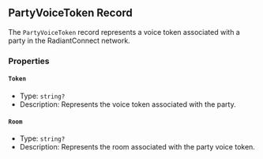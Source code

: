 ## PartyVoiceToken Record

The `PartyVoiceToken` record represents a voice token associated with a party in the RadiantConnect network.

### Properties

#### `Token`

- Type: `string?`
- Description: Represents the voice token associated with the party.

#### `Room`

- Type: `string?`
- Description: Represents the room associated with the party voice token.
